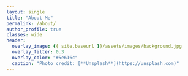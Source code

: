 ```yaml
---
layout: single
title: "About Me"
permalink: /about/
author_profile: true
classes: wide
header:
  overlay_image: {{ site.baseurl }}/assets/images/background.jpg
  overlay_filter: 0.3
  overlay_color: "#5e616c"
  caption: "Photo credit: [**Unsplash**](https://unsplash.com)"
---
```


